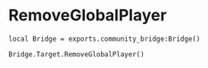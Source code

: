 # RemoveGlobalPlayer

```
local Bridge = exports.community_bridge:Bridge()

Bridge.Target.RemoveGlobalPlayer()
```

